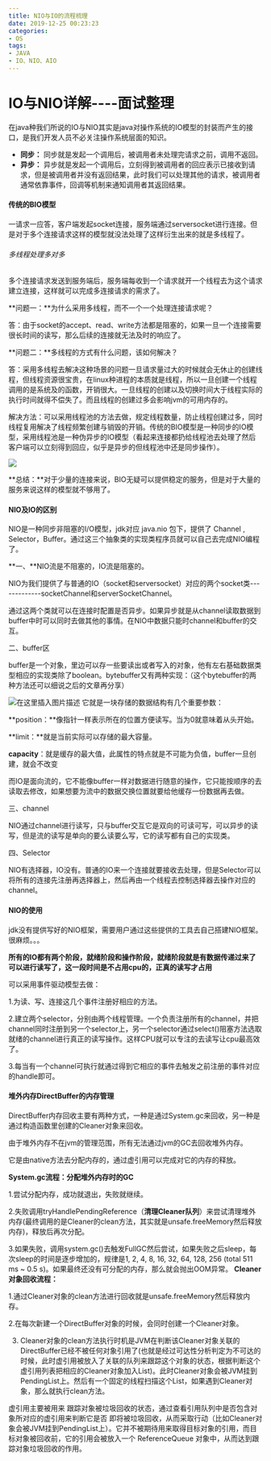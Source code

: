 ```yaml
---
title: NIO与IO的流程梳理
date: 2019-12-25 00:23:23
categories:
- OS
tags:
- JAVA
- IO、NIO、AIO
---
```


# IO与NIO详解----面试整理

在java种我们所说的IO与NIO其实是java对操作系统的IO模型的封装而产生的接口，是我们开发人员不必关注操作系统层面的知识。

- **同步：** 同步就是发起一个调用后，被调用者未处理完请求之前，调用不返回。
- **异步：** 异步就是发起一个调用后，立刻得到被调用者的回应表示已接收到请求，但是被调用者并没有返回结果，此时我们可以处理其他的请求，被调用者通常依靠事件，回调等机制来通知调用者其返回结果。

#### 传统的BIO模型

一请求一应答，客户端发起socket连接，服务端通过serversocket进行连接。但是对于多个连接请求这样的模型就没法处理了这样衍生出来的就是多线程了。

###### 多线程处理多对多

多个连接请求发送到服务端后，服务端每收到一个请求就开一个线程去为这个请求建立连接，这样就可以完成多连接请求的需求了。

**问题一：**为什么采用多线程，而不一个一个处理连接请求呢？

答：由于socket的accept、read、write方法都是阻塞的，如果一旦一个连接需要很长时间的读写，那么后续的连接就无法及时的响应了。

**问题二：**多线程的方式有什么问题，该如何解决？

答：采用多线程去解决这种场景的问题一旦请求量过大的时候就会无休止的创建线程，但线程资源很宝贵，在linux种进程的本质就是线程，所以一旦创建一个线程调用的是系统及的函数，开销很大。一旦线程的创建以及切换时间大于线程实际的执行时间就得不偿失了。而且线程的创建过多会影响jvm的可用内存的。

解决方法：可以采用线程池的方法去做，规定线程数量，防止线程创建过多，同时线程复用解决了线程频繁创建与销毁的开销。传统的BIO模型是一种同步的IO模型，采用线程池是一种伪异步的IO模型（看起来连接都扔给线程池去处理了然后客户端可以立刻得到回应，似乎是异步的但线程池中还是同步操作）。

![](../../../sources/img/伪异步IO.png)

**总结：**对于少量的连接来说，BIO无疑可以提供稳定的服务，但是对于大量的服务来说这样的模型就不够用了。

#### NIO及IO的区别

NIO是一种同步非阻塞的I/O模型，jdk对应 java.nio 包下，提供了 Channel , Selector，Buffer。通过这三个抽象类的实现类程序员就可以自己去完成NIO编程了。

**一、**NIO流是不阻塞的，IO流是阻塞的。

NIO为我们提供了与普通的IO（socket和serversocket）对应的两个socket类-------------socketChannel和serverSocketChannel。

通过这两个类就可以在连接时配置是否异步。如果异步就是从channel读取数据到buffer中时可以同时去做其他的事情。在NIO中数据只能时channel和buffer的交互。

二、buffer区

buffer是一个对象，里边可以存一些要读出或者写入的对象，他有左右基础数据类型相应的实现类除了boolean。bytebuffer又有两种实现：（这个bytebuffer的两种方法还可以细说之后的文章再分享）

![在这里插入图片描述](https://img-blog.csdnimg.cn/20200112162530229.png)
它就是一块存储的数据结构有几个重要参数：

**position：**像指针一样表示所在的位置方便读写。当为0就意味着从头开始。

**limit：**就是当前实际可以存储的最大容量。

**capacity**：就是缓存的最大值，此属性的特点就是不可能为负值，buffer一旦创建，就会不改变

而IO是面向流的，它不能像buffer一样对数据进行随意的操作，它只能按顺序的去读取去修改，如果想要为流中的数据交换位置就要给他缓存一份数据再去做。

三、channel

NIO通过channel进行读写，只与buffer交互它是双向的可读可写，可以异步的读写，但是流的读写是单向的要么读要么写，它的读写都有自己的实现类。

四、Selector

NIO有选择器，IO没有。普通的IO来一个连接就要接收去处理，但是Selector可以将所有的连接先注册再选择器上，然后再由一个线程去控制选择器去操作对应的channel。



#### NIO的使用

jdk没有提供写好的NIO框架，需要用户通过这些提供的工具去自己搭建NIO框架。很麻烦。。。

**所有的IO都有两个阶段，就绪阶段和操作阶段，就绪阶段就是有数据传递过来了可以进行读写了，这一段时间是不占用cpu的，正真的读写才占用**

可以采用事件驱动模型去做：

1.为读、写、连接这几个事件注册好相应的方法。

2.建立两个selector，分别由两个线程管理。一个负责注册所有的channel，并把channel同时注册到另一个selector上，另一个selector通过select()阻塞方法选取就绪的channel进行真正的读写操作。这样CPU就可以专注的去读写让cpu最高效了。

3.每当有一个channel可执行就通过得到它相应的事件去触发之前注册的事件对应的handle即可。

#### 堆外内存DirectBuffer的内存管理

DirectBuffer内存回收主要有两种方式，一种是通过System.gc来回收，另一种是通过构造函数里创建的Cleaner对象来回收。

由于堆外内存不在jvm的管理范围，所有无法通过jvm的GC去回收堆外内存。

它是由native方法去分配内存的，通过虚引用可以完成对它的内存的释放。

**System.gc流程：分配堆外内存时的GC**

1.尝试分配内存，成功就退出，失败就继续。

2.失败调用tryHandlePendingReference（**清理Cleaner队列**）来尝试清理堆外内存(最终调用的是Cleaner的clean方法，其实就是unsafe.freeMemory然后释放内存)，释放后再次分配。

3.如果失败，调用system.gc()去触发FullGC然后尝试，如果失败之后sleep，每次sleep的时间是逐步增加的，规律是1, 2, 4, 8, 16, 32, 64, 128, 256 (total 511 ms ~ 0.5 s)。如果最终还没有可分配的内存，那么就会抛出OOM异常。
**Cleaner对象回收流程：**

1.通过Cleaner对象的clean方法进行回收就是unsafe.freeMemory然后释放内存。

2.在每次新建一个DirectBuffer对象的时候，会同时创建一个Cleaner对象。

3.    Cleaner对象的clean方法执行时机是JVM在判断该Cleaner对象关联的DirectBuffer已经不被任何对象引用了(也就是经过可达性分析判定为不可达的时候，此时虚引用被放入了关联的队列来跟踪这个对象的状态，根据判断这个虚引用列表把相应的Cleaner对象加入List)。此时Cleaner对象会被JVM挂到PendingList上。然后有一个固定的线程扫描这个List，如果遇到Cleaner对象，那么就执行clean方法。


虚引用主要被用来 跟踪对象被垃圾回收的状态，通过查看引用队列中是否包含对象所对应的虚引用来判断它是否 即将被垃圾回收，从而采取行动（比如Cleaner对象会被JVM挂到PendingList上）。它并不被期待用来取得目标对象的引用，而目标对象被回收前，它的引用会被放入一个 ReferenceQueue 对象中，从而达到跟踪对象垃圾回收的作用。


